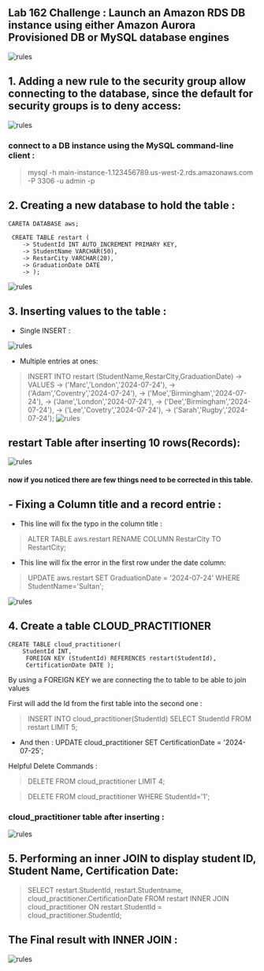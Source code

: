 ## Lab 162 Challenge : Launch an Amazon RDS DB instance using either Amazon Aurora Provisioned DB or MySQL database engines
![rules](files/RDS.jpeg)


## 1. Adding a new rule to the security group allow connecting to the database, since the default for security groups is to deny access: 
![rules](files/rules.png)
### connect to a DB instance using the MySQL command-line client :
>  mysql -h main-instance-1.123456789.us-west-2.rds.amazonaws.com -P 3306 -u admin -p


## 2. Creating a new database to hold the table :
```
CARETA DATABASE aws;

 CREATE TABLE restart (
    -> StudentId INT AUTO_INCREMENT PRIMARY KEY,
    -> StudentName VARCHAR(50),
    -> RestarCity VARCHAR(20),
    -> GraduationDate DATE
    -> );

```

![rules](files/table.png)

## 3. Inserting values to the table :
- Single INSERT : 

![rules](files/singleinsert.png)

- Multiple entries at ones:
> INSERT INTO restart (StudentName,RestarCity,GraduationDate)
    -> VALUES
    -> ('Marc','London','2024-07-24'),
    -> ('Adam','Coventry','2024-07-24'),
    -> ('Moe','Birmingham','2024-07-24'),
    -> ('Jane','London','2024-07-24'),
    -> ('Dee','Birmingham','2024-07-24'),
    -> ('Lee','Covetry','2024-07-24'),
    -> ('Sarah','Rugby','2024-07-24');
![rules](files/inserting.png)


## restart Table after inserting 10 rows(Records):
![rules](files/fullTable.png)
 #### now if you noticed there are few things need to be corrected in this table. 

## - Fixing a Column title and a record entrie :
- This line will fix the typo in the column title :
> ALTER TABLE aws.restart RENAME COLUMN RestarCity TO RestartCity;

- This line will fix the error in the first row under the date column:
> UPDATE aws.restart SET GraduationDate = '2024-07-24' WHERE StudentName='Sultan'; 

![rules](files/fixeTable.png)


## 4. Create a table CLOUD_PRACTITIONER
```
CREATE TABLE cloud_practitioner(
    StudentId INT,
     FOREIGN KEY (StudentId) REFERENCES restart(StudentId), 
     CertificationDate DATE );
```
By using a FOREIGN KEY we are connecting the to table to be able to join values 

First will add the Id from the first table into the second one : 
> INSERT INTO cloud_practitioner(StudentId)
SELECT StudentId FROM restart
LIMIT 5;
- And then :
UPDATE cloud_practitioner
SET CertificationDate = '2024-07-25';

Helpful Delete Commands :
> DELETE FROM cloud_practitioner LIMIT 4;

> DELETE FROM cloud_practitioner WHERE StudentId='1';
 ### cloud_practitioner table after inserting : 

![rules](files/secTable.png)

## 5. Performing an inner JOIN to display student ID, Student Name, Certification Date:

> SELECT restart.StudentId, restart.Studentname, cloud_practitioner.CertificationDate
FROM restart
INNER JOIN cloud_practitioner ON restart.StudentId = cloud_practitioner.StudentId;

## The Final result with INNER JOIN :
![rules](files/final.png)
